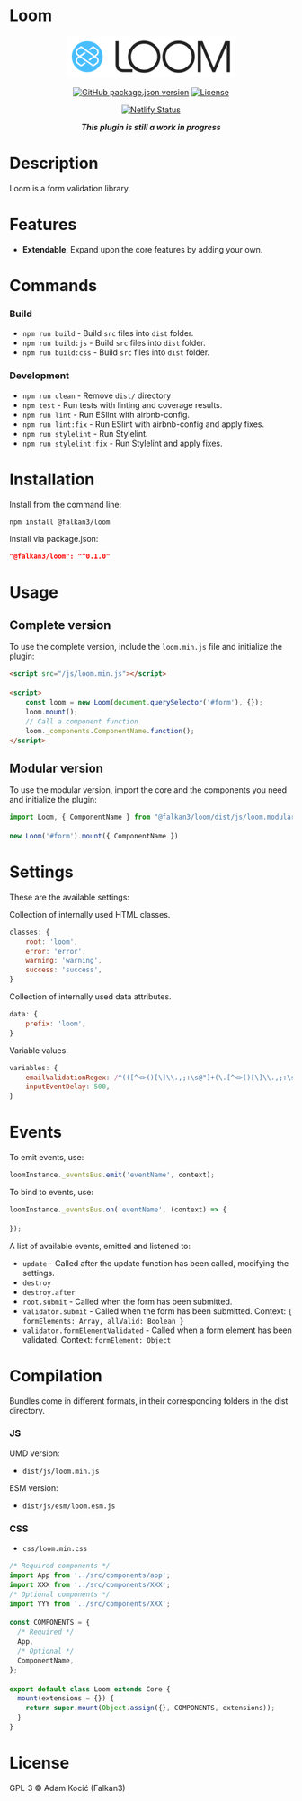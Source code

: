 # Loom
<p align="center"><img src="https://github.com/Falkan3/loom/blob/main/logo.svg?raw=true" alt="Loom logo" width="300" height="75" /></p>
    
<p align="center">
<a href="https://github.com/Falkan3/Loom"><img src="https://img.shields.io/github/package-json/v/Falkan3/Loom?style=for-the-badge&color=orange&label=VERSION" alt="GitHub package.json version"></a>
<a href="https://github.com/Falkan3/Loom/blob/main/LICENSE"><img src="https://img.shields.io/github/license/Falkan3/Loom?style=for-the-badge" alt="License"></a>
</p>
<p align="center">
<a href="https://loom-form-validation.netlify.com"><img src="https://api.netlify.com/api/v1/badges/652c277d-f0a4-491d-a2c8-620e76d386cb/deploy-status" alt="Netlify Status"></a>
</p>

<p align="center"><em><strong>This plugin is still a work in progress</strong></em></p>

# Description
Loom is a form validation library.

# Features
- **Extendable**. Expand upon the core features by adding your own.

# Commands
### Build
- `npm run build` - Build `src` files into `dist` folder.
- `npm run build:js` - Build `src` files into `dist` folder.
- `npm run build:css` - Build `src` files into `dist` folder.
### Development
- `npm run clean` - Remove `dist/` directory
- `npm test` - Run tests with linting and coverage results.
- `npm run lint` - Run ESlint with airbnb-config.
- `npm run lint:fix` - Run ESlint with airbnb-config and apply fixes.
- `npm run stylelint` - Run Stylelint.
- `npm run stylelint:fix` - Run Stylelint and apply fixes.

# Installation
Install from the command line:
```shell
npm install @falkan3/loom
```

Install via package.json:
```json
"@falkan3/loom": "^0.1.0"
```

# Usage
## Complete version
To use the complete version, include the `loom.min.js` file and initialize the plugin:

```html
<script src="/js/loom.min.js"></script>

<script>
    const loom = new Loom(document.querySelector('#form'), {});
    loom.mount();
	// Call a component function
    loom._components.ComponentName.function();
</script>
```

## Modular version
To use the modular version, import the core and the components you need and initialize the plugin:

```js
import Loom, { ComponentName } from "@falkan3/loom/dist/js/loom.modular.esm";

new Loom('#form').mount({ ComponentName })
```

# Settings
These are the available settings:

Collection of internally used HTML classes.
```js
classes: {
    root: 'loom',
    error: 'error',
    warning: 'warning',
    success: 'success',
}
```

Collection of internally used data attributes.
```js
data: {
    prefix: 'loom',
}
```

Variable values.
```js
variables: {
    emailValidationRegex: /^(([^<>()[\]\\.,;:\s@"]+(\.[^<>()[\]\\.,;:\s@"]+)*)|(".+"))@((\[[0-9]{1,3}\.[0-9]{1,3}\.[0-9]{1,3}\.[0-9]{1,3}\])|(([a-zA-Z\-0-9]+\.)+[a-zA-Z]{2,}))$/,
    inputEventDelay: 500,
}
```

# Events
To emit events, use:
```js 
loomInstance._eventsBus.emit('eventName', context);
```  
To bind to events, use:
```js 
loomInstance._eventsBus.on('eventName', (context) => {

});
```  
A list of available events, emitted and listened to:
- `update` - Called after the update function has been called, modifying the settings.
- `destroy`
- `destroy.after`
- `root.submit` - Called when the form has been submitted.
- `validator.submit` - Called when the form has been submitted. Context: `{ formElements: Array, allValid: Boolean }`
- `validator.formElementValidated` - Called when a form element has been validated. Context: `formElement: Object`

# Compilation
Bundles come in different formats, in their corresponding folders in the dist directory.

### JS
UMD version:
- `dist/js/loom.min.js`

ESM version:
- `dist/js/esm/loom.esm.js`

### CSS
- `css/loom.min.css`

```js
/* Required components */
import App from '../src/components/app';
import XXX from '../src/components/XXX';
/* Optional components */
import YYY from '../src/components/XXX';

const COMPONENTS = {
  /* Required */
  App,
  /* Optional */
  ComponentName,
};

export default class Loom extends Core {
  mount(extensions = {}) {
    return super.mount(Object.assign({}, COMPONENTS, extensions));
  }
}
```

# License

GPL-3 © Adam Kocić (Falkan3)
